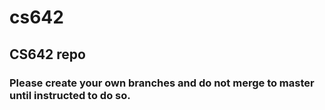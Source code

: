 # cs642
## CS642 repo
### Please create your own branches and do not merge to master until instructed to do so. 


